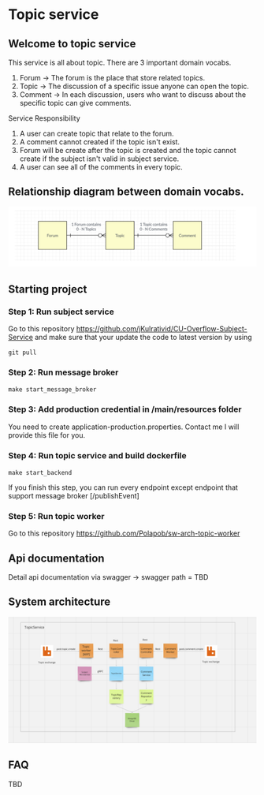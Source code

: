 # Topic service

## Welcome to topic service

This service is all about topic. There are 3 important domain vocabs.

1. Forum -> The forum is the place that store related topics.
2. Topic -> The discussion of a specific issue anyone can open the topic.
3. Comment -> In each discussion, users who want to discuss about the specific topic can give comments.

Service Responsibility

1. A user can create topic that relate to the forum.
2. A comment cannot created if the topic isn't exist.
3. Forum will be create after the topic is created and the topic cannot create if the subject isn't valid in subject service.
4. A user can see all of the comments in every topic.

## Relationship diagram between domain vocabs.

![Getting Started](./images/model_relationship.png)

## Starting project

### Step 1: Run subject service

Go to this repository https://github.com/jKulrativid/CU-Overflow-Subject-Service and make sure that your update the code to latest version by using

```
git pull
```

### Step 2: Run message broker

```
make start_message_broker
```

### Step 3: Add production credential in /main/resources folder

You need to create application-production.properties. Contact me I will provide this file for you.

### Step 4: Run topic service and build dockerfile

```
make start_backend
```

If you finish this step, you can run every endpoint except endpoint that support message broker [/publishEvent]

### Step 5: Run topic worker

Go to this repository https://github.com/Polapob/sw-arch-topic-worker

## Api documentation

Detail api documentation via swagger -> swagger path = TBD

## System architecture

![System architecture](./images/system_architecture.png)

## FAQ

TBD
